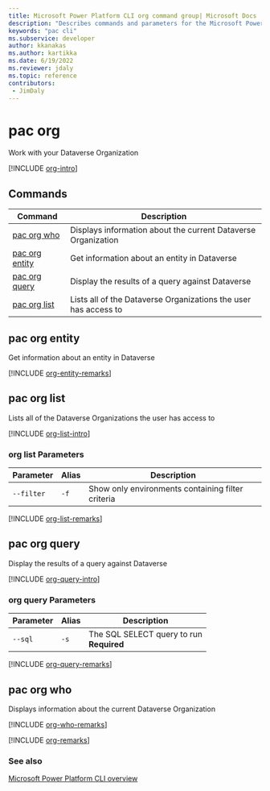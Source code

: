 ```yaml
---
title: Microsoft Power Platform CLI org command group| Microsoft Docs
description: "Describes commands and parameters for the Microsoft Power Platform CLI org command group."
keywords: "pac cli"
ms.subservice: developer
author: kkanakas
ms.author: kartikka
ms.date: 6/19/2022
ms.reviewer: jdaly
ms.topic: reference
contributors: 
 - JimDaly
---
```

<!-- 
Do not edit this file. 
This file is generated by a program and any changes will be overwritten when this topic is re-generated.
Use the include files to add additional content to this topic.
-->
# pac org

Work with your Dataverse Organization

[!INCLUDE [org-intro](includes/org-intro.md)]

## Commands

|Command|Description|
|---------|---------|
|[pac org who](#pac-org-who)|Displays information about the current Dataverse Organization|
|[pac org entity](#pac-org-entity)|Get information about an entity in Dataverse|
|[pac org query](#pac-org-query)|Display the results of a query against Dataverse|
|[pac org list](#pac-org-list)|Lists all of the Dataverse Organizations the user has access to|


## pac org entity

Get information about an entity in Dataverse

[!INCLUDE [org-entity-remarks](includes/org-entity-remarks.md)]

## pac org list

Lists all of the Dataverse Organizations the user has access to

[!INCLUDE [org-list-intro](includes/org-list-intro.md)]

### org list Parameters

|Parameter|Alias|Description|
|---------|---------|---------|
|`--filter`|`-f`|Show only environments containing filter criteria|

[!INCLUDE [org-list-remarks](includes/org-list-remarks.md)]

## pac org query

Display the results of a query against Dataverse

[!INCLUDE [org-query-intro](includes/org-query-intro.md)]

### org query Parameters

|Parameter|Alias|Description|
|---------|---------|---------|
|`--sql`|`-s`|The SQL SELECT query to run<br />**Required**|

[!INCLUDE [org-query-remarks](includes/org-query-remarks.md)]

## pac org who

Displays information about the current Dataverse Organization

[!INCLUDE [org-who-remarks](includes/org-who-remarks.md)]

[!INCLUDE [org-remarks](includes/org-remarks.md)]

### See also

[Microsoft Power Platform CLI overview](../introduction.md)